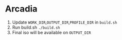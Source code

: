 # Arcadia

1. Update `WORK_DIR`,`OUTPUT_DIR`,`PROFILE_DIR` in `build.sh`
2. Run build.sh `./build.sh`
3. Final iso will be available on `OUTPUT_DIR`
